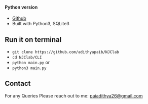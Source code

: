 #### Python version

- [Github](https://github.com/adithyapaib/NJClab/tree/main/CLI)
- Built with Python3, SQLite3
## Run it on terminal
- `git clone https://github.com/adithyapaib/NJClab`
- `cd NJClab/CLI`
- `python main.py`
or
- `python3 main.py`

## Contact
For any Queries Please reach out to me: [paiadithya26@gmail.com
](mailto:paiadithya26@gmail.com)
